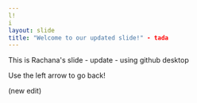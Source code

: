 ```yaml
---
l!
i
layout: slide
title: "Welcome to our updated slide!" - tada
---
```

This is Rachana's slide - update - using github desktop

Use the left arrow to go back!

(new edit)

